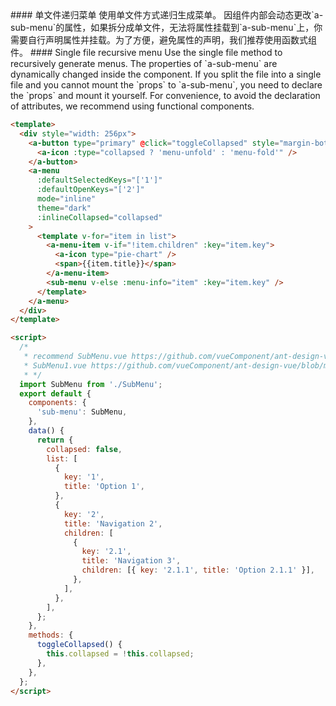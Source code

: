<cn>
#### 单文件递归菜单
使用单文件方式递归生成菜单。
因组件内部会动态更改`a-sub-menu`的属性，如果拆分成单文件，无法将属性挂载到`a-sub-menu`上，你需要自行声明属性并挂载。为了方便，避免属性的声明，我们推荐使用函数式组件。
</cn>

<us>
#### Single file recursive menu
Use the single file method to recursively generate menus.
The properties of `a-sub-menu` are dynamically changed inside the component. If you split the file into a single file and you cannot mount the `props` to `a-sub-menu`, you need to declare the `props` and mount it yourself. For convenience, to avoid the declaration of attributes, we recommend using functional components.
</us>

```html
<template>
  <div style="width: 256px">
    <a-button type="primary" @click="toggleCollapsed" style="margin-bottom: 16px">
      <a-icon :type="collapsed ? 'menu-unfold' : 'menu-fold'" />
    </a-button>
    <a-menu
      :defaultSelectedKeys="['1']"
      :defaultOpenKeys="['2']"
      mode="inline"
      theme="dark"
      :inlineCollapsed="collapsed"
    >
      <template v-for="item in list">
        <a-menu-item v-if="!item.children" :key="item.key">
          <a-icon type="pie-chart" />
          <span>{{item.title}}</span>
        </a-menu-item>
        <sub-menu v-else :menu-info="item" :key="item.key" />
      </template>
    </a-menu>
  </div>
</template>

<script>
  /*
   * recommend SubMenu.vue https://github.com/vueComponent/ant-design-vue/blob/master/components/menu/demo/SubMenu.vue
   * SubMenu1.vue https://github.com/vueComponent/ant-design-vue/blob/master/components/menu/demo/SubMenu1.vue
   * */
  import SubMenu from './SubMenu';
  export default {
    components: {
      'sub-menu': SubMenu,
    },
    data() {
      return {
        collapsed: false,
        list: [
          {
            key: '1',
            title: 'Option 1',
          },
          {
            key: '2',
            title: 'Navigation 2',
            children: [
              {
                key: '2.1',
                title: 'Navigation 3',
                children: [{ key: '2.1.1', title: 'Option 2.1.1' }],
              },
            ],
          },
        ],
      };
    },
    methods: {
      toggleCollapsed() {
        this.collapsed = !this.collapsed;
      },
    },
  };
</script>
```
